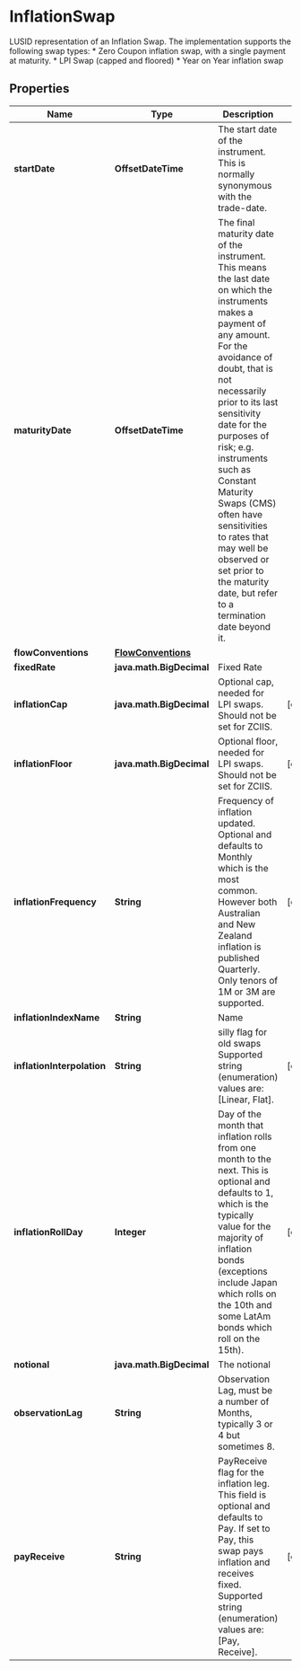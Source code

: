 

# InflationSwap

LUSID representation of an Inflation Swap.  The implementation supports the following swap types:  * Zero Coupon inflation swap, with a single payment at maturity.  * LPI Swap (capped and floored)  * Year on Year inflation swap

## Properties

Name | Type | Description | Notes
------------ | ------------- | ------------- | -------------
**startDate** | **OffsetDateTime** | The start date of the instrument. This is normally synonymous with the trade-date. | 
**maturityDate** | **OffsetDateTime** | The final maturity date of the instrument. This means the last date on which the instruments makes a payment of any amount.  For the avoidance of doubt, that is not necessarily prior to its last sensitivity date for the purposes of risk; e.g. instruments such as  Constant Maturity Swaps (CMS) often have sensitivities to rates that may well be observed or set prior to the maturity date, but refer to a termination date beyond it. | 
**flowConventions** | [**FlowConventions**](FlowConventions.md) |  | 
**fixedRate** | **java.math.BigDecimal** | Fixed Rate | 
**inflationCap** | **java.math.BigDecimal** | Optional cap, needed for LPI swaps. Should not be set for ZCIIS. |  [optional]
**inflationFloor** | **java.math.BigDecimal** | Optional floor, needed for LPI swaps. Should not be set for ZCIIS. |  [optional]
**inflationFrequency** | **String** | Frequency of inflation updated. Optional and defaults to Monthly which is the most common.  However both Australian and New Zealand inflation is published Quarterly. Only tenors of 1M or 3M are supported. |  [optional]
**inflationIndexName** | **String** | Name | 
**inflationInterpolation** | **String** | silly flag for old swaps    Supported string (enumeration) values are: [Linear, Flat]. |  [optional]
**inflationRollDay** | **Integer** | Day of the month that inflation rolls from one month to the next. This is optional and defaults to 1, which is  the typically value for the majority of inflation bonds (exceptions include Japan which rolls on the 10th  and some LatAm bonds which roll on the 15th). |  [optional]
**notional** | **java.math.BigDecimal** | The notional | 
**observationLag** | **String** | Observation Lag, must be a number of Months, typically 3 or 4 but sometimes 8. | 
**payReceive** | **String** | PayReceive flag for the inflation leg.  This field is optional and defaults to Pay.  If set to Pay, this swap pays inflation and receives fixed.    Supported string (enumeration) values are: [Pay, Receive]. |  [optional]



